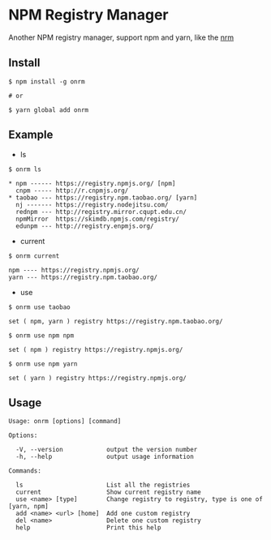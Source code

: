 # NPM Registry Manager

Another NPM registry manager, support npm and yarn, like the [nrm](https://github.com/Pana/nrm)

## Install

```
$ npm install -g onrm

# or

$ yarn global add onrm
```

## Example

- ls

```
$ onrm ls

* npm ------ https://registry.npmjs.org/ [npm]
  cnpm ----- http://r.cnpmjs.org/
* taobao --- https://registry.npm.taobao.org/ [yarn]
  nj ------- https://registry.nodejitsu.com/
  rednpm --- http://registry.mirror.cqupt.edu.cn/
  npmMirror  https://skimdb.npmjs.com/registry/
  edunpm --- http://registry.enpmjs.org/
```

- current

```
$ onrm current

npm ---- https://registry.npmjs.org/
yarn --- https://registry.npm.taobao.org/
```

- use

```
$ onrm use taobao

set ( npm, yarn ) registry https://registry.npm.taobao.org/

$ onrm use npm npm

set ( npm ) registry https://registry.npmjs.org/

$ onrm use npm yarn

set ( yarn ) registry https://registry.npmjs.org/
```

## Usage

```
Usage: onrm [options] [command]

Options:

  -V, --version            output the version number
  -h, --help               output usage information

Commands:

  ls                       List all the registries
  current                  Show current registry name
  use <name> [type]        Change registry to registry, type is one of [yarn, npm]
  add <name> <url> [home]  Add one custom registry
  del <name>               Delete one custom registry
  help                     Print this help
```

